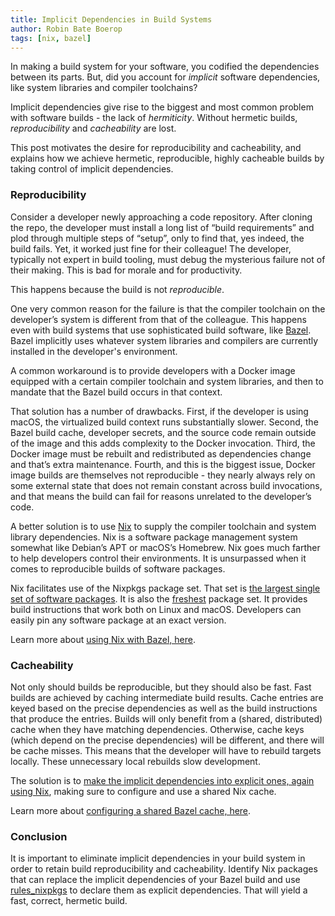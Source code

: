 ```yaml
---
title: Implicit Dependencies in Build Systems
author: Robin Bate Boerop
tags: [nix, bazel]
---
```


In making a build system for your software, you codified the dependencies
between its parts. But, did you account for _implicit_ software dependencies,
like system libraries and compiler toolchains?

Implicit dependencies give rise to the biggest and most common problem with
software builds - the lack of _hermiticity_. Without hermetic builds,
_reproducibility_ and _cacheability_ are lost.

This post motivates the desire for reproducibility and cacheability, and
explains how we achieve hermetic, reproducible, highly cacheable builds by
taking control of implicit dependencies.

### Reproducibility

Consider a developer newly approaching a code repository. After cloning the
repo, the developer must install a long list of “build requirements” and plod
through multiple steps of “setup”, only to find that, yes indeed, the build
fails. Yet, it worked just fine for their colleague! The developer, typically
not expert in build tooling, must debug the mysterious failure not of their
making. This is bad for morale and for productivity.

This happens because the build is not _reproducible_.

One very common reason for the failure is that the compiler toolchain on the
developer’s system is different from that of the colleague. This happens even
with build systems that use sophisticated build software, like [Bazel][1].
Bazel implicitly uses whatever system libraries and compilers are currently
installed in the developer's environment.

A common workaround is to provide developers with a Docker image equipped with
a certain compiler toolchain and system libraries, and then to mandate that the
Bazel build occurs in that context.

That solution has a number of drawbacks. First, if the developer is using
macOS, the virtualized build context runs substantially slower. Second, the
Bazel build cache, developer secrets, and the source code remain outside of the
image and this adds complexity to the Docker invocation. Third, the Docker
image must be rebuilt and redistributed as dependencies change and that’s extra
maintenance. Fourth, and this is the biggest issue, Docker image builds are
themselves not reproducible - they nearly always rely on some external state
that does not remain constant across build invocations, and that means the
build can fail for reasons unrelated to the developer’s code.

A better solution is to use [Nix][2] to supply the compiler toolchain and
system library dependencies. Nix is a software package management system
somewhat like Debian’s APT or macOS’s Homebrew. Nix goes much farther to help
developers control their environments. It is unsurpassed when it comes to
reproducible builds of software packages.

Nix facilitates use of the Nixpkgs package set. That set is [the largest single
set of software packages][4]. It is also the [freshest][5] package set. It
provides build instructions that work both on Linux and macOS. Developers can
easily pin any software package at an exact version.

Learn more about [using Nix with Bazel, here][3].

### Cacheability

Not only should builds be reproducible, but they should also be fast. Fast
builds are achieved by caching intermediate build results. Cache entries are
keyed based on the precise dependencies as well as the build instructions that
produce the entries. Builds will only benefit from a (shared, distributed)
cache when they have matching dependencies. Otherwise, cache keys (which depend
on the precise dependencies) will be different, and there will be cache misses.
This means that the developer will have to rebuild targets locally. These
unnecessary local rebuilds slow development.

The solution is to [make the implicit dependencies into explicit ones, again
using Nix][3], making sure to configure and use a shared Nix cache.

Learn more about [configuring a shared Bazel cache, here][7].

### Conclusion

It is important to eliminate implicit dependencies in your build system in
order to retain build reproducibility and cacheability. Identify Nix packages
that can replace the implicit dependencies of your Bazel build and use
[rules_nixpkgs][6] to declare them as explicit dependencies. That will yield a
fast, correct, hermetic build.

[1]: /blog/tags/bazel
[2]: /blog/tags/nix
[3]: /blog/2018-03-15-bazel-nix/
[4]: https://repology.org/repositories/statistics/nonunique
[5]: https://repology.org/repositories/statistics/newest
[6]: https://github.com/tweag/rules_nixpkgs
[7]: /blog/2020-04-09-bazel-remote-cache/
